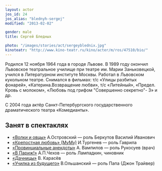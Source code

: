 ```yaml
---
layout: actor
jos_id: 24
jos_alias: "blednyh-sergej"
modified: "2013-02-02"

gender: male
title: Сергей Бледных

photo: "/images/stories/act/sergeyblednix.jpg"
kinoteatr: "http://www.kino-teatr.ru/kino/acter/m/ros/47510/bio/"
---
```


Родился 12 ноября 1964 года в городе Львове. В 1989 году окончил Львовское театральное училище при театре им. Марии Заньковецкой, учился в Литературном институте Москвы. Работал в Львовском кукольном театре. Снимался в фильмах: т/с «Улицы разбитых фонарей», «Катерина.Возвращение любви», т/с «Литейный», «Предел. Кровь с молоком», «Любовь под грифом "Совершенно секретно"- 3» и др.

С 2004 года актёр Санкт-Петербургского государственного драматического театра «Комедианты».


## Занят в спектаклях

- [«Волки и овцы»](42-volki-i-ovci.html) А.Островский — роль Беркутов Василий Иванович
- [«Крепостная любовь» (МуМу)](46-mumu.html) И.Тургенев — роль Гаврила
- [«Провинциальные анекдоты»](71-anekdoti.html) А. Вампилов — роль Рукосуев (врач)
- [«В Париж!»](41-v-paris.html) А.П.Чехов — роль Лампадкин, чиновник
- [«Дачницы»](43-dachnici.html) В. Карасёв
- [«Училка из будущего»](90-ychilka.html) В.Ольшанский — роль Папа (Джон Трайвер)